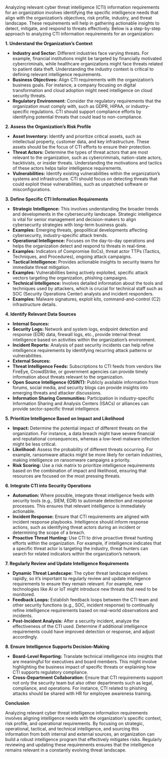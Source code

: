 Analyzing relevant cyber threat intelligence (CTI) information requirements for an organization involves identifying the specific intelligence needs that align with the organization’s objectives, risk profile, industry, and threat landscape. These requirements will help in gathering actionable insights to detect, mitigate, and respond to threats effectively. Below is a step-by-step approach to analyzing CTI information requirements for an organization:

<b> 1. Understand the Organization’s Context </b>
* **Industry and Sector:** Different industries face varying threats. For example, financial institutions might be targeted by financially motivated cybercriminals, while healthcare organizations might face threats related to patient data theft. Understanding the industry context is critical to defining relevant intelligence requirements.
* **Business Objectives:** Align CTI requirements with the organization’s business goals. For instance, a company focusing on digital transformation and cloud adoption might need intelligence on cloud security threats.
* **Regulatory Environment:** Consider the regulatory requirements that the organization must comply with, such as GDPR, HIPAA, or industry-specific regulations. CTI should support compliance efforts by identifying potential threats that could lead to non-compliance.

<b> 2. Assess the Organization’s Risk Profile </b>
* **Asset Inventory:** Identify and prioritize critical assets, such as intellectual property, customer data, and key infrastructure. These assets should be the focus of CTI efforts to ensure their protection.
* **Threat Actors:** Determine the types of threat actors that are most relevant to the organization, such as cybercriminals, nation-state actors, hacktivists, or insider threats. Understanding the motivations and tactics of these actors helps tailor intelligence requirements.
* **Vulnerabilities:** Identify existing vulnerabilities within the organization’s systems and infrastructure. CTI should focus on detecting threats that could exploit these vulnerabilities, such as unpatched software or misconfigurations.

<b> 3. Define Specific CTI Information Requirements </b>
* **Strategic Intelligence:** This involves understanding the broader trends and developments in the cybersecurity landscape. Strategic intelligence is vital for senior management and decision-makers to align cybersecurity strategies with long-term business goals.
* **Examples:** Emerging threats, geopolitical developments affecting cybersecurity, industry-specific attack trends.
* **Operational Intelligence:** Focuses on the day-to-day operations and helps the organization detect and respond to threats in real-time.
* **Examples:** Indicators of Compromise (IoCs), threat actor TTPs (Tactics, Techniques, and Procedures), ongoing attack campaigns.
* **Tactical Intelligence:** Provides actionable insights to security teams for immediate threat mitigation.
* **Examples:** Vulnerabilities being actively exploited, specific attack vectors targeting the organization, phishing campaigns.
* **Technical Intelligence:** Involves detailed information about the tools and techniques used by attackers, which is crucial for technical staff such as SOC (Security Operations Center) analysts and incident responders.
* **Examples:** Malware signatures, exploit kits, command-and-control (C2) infrastructure details.

<b> 4. Identify Relevant Data Sources </b>
* **Internal Sources:**
* **Security Logs:** Network and system logs, endpoint detection and response (EDR) data, firewall logs, etc., provide internal threat intelligence based on activities within the organization’s environment.
* **Incident Reports:** Analysis of past security incidents can help refine intelligence requirements by identifying recurring attack patterns or vulnerabilities.
* **External Sources:**
* **Threat Intelligence Feeds:** Subscriptions to CTI feeds from vendors like FireEye, CrowdStrike, or government agencies can provide timely information about threats relevant to the organization.
* **Open Source Intelligence (OSINT):** Publicly available information from forums, social media, and security blogs can provide insights into emerging threats and attacker discussions.
* **Information Sharing Communities:** Participation in industry-specific Information Sharing and Analysis Centers (ISACs) or alliances can provide sector-specific threat intelligence.

<b> 5. Prioritize Intelligence Based on Impact and Likelihood </b>
* **Impact:** Determine the potential impact of different threats on the organization. For instance, a data breach might have severe financial and reputational consequences, whereas a low-level malware infection might be less critical.
* **Likelihood:** Assess the probability of different threats occurring. For example, ransomware attacks might be more likely for certain industries, making intelligence on ransomware campaigns a priority.
* **Risk Scoring:** Use a risk matrix to prioritize intelligence requirements based on the combination of impact and likelihood, ensuring that resources are focused on the most pressing threats.

<b> 6. Integrate CTI into Security Operations </b>
* **Automation:** Where possible, integrate threat intelligence feeds with security tools (e.g., SIEM, EDR) to automate detection and response processes. This ensures that relevant intelligence is immediately actionable.
* **Incident Response:** Ensure that CTI requirements are aligned with incident response playbooks. Intelligence should inform response actions, such as identifying threat actors during an incident or determining the scope of a breach.
* **Proactive Threat Hunting:** Use CTI to drive proactive threat hunting efforts within the organization. For example, if intelligence indicates that a specific threat actor is targeting the industry, threat hunters can search for related indicators within the organization’s network.

<b> 7. Regularly Review and Update Intelligence Requirements </b>
* **Dynamic Threat Landscape:** The cyber threat landscape evolves rapidly, so it’s important to regularly review and update intelligence requirements to ensure they remain relevant. For example, new technologies like AI or IoT might introduce new threats that need to be monitored.
* **Feedback Loops:** Establish feedback loops between the CTI team and other security functions (e.g., SOC, incident response) to continually refine intelligence requirements based on real-world observations and incidents.
* **Post-Incident Analysis:** After a security incident, analyze the effectiveness of the CTI used. Determine if additional intelligence requirements could have improved detection or response, and adjust accordingly.

<b> 8. Ensure Intelligence Supports Decision-Making </b>
* **Board-Level Reporting:** Translate technical intelligence into insights that are meaningful for executives and board members. This might involve highlighting the business impact of specific threats or explaining how CTI supports regulatory compliance.
* **Cross-Department Collaboration:** Ensure that CTI requirements support not only the security team but also other departments such as legal, compliance, and operations. For instance, CTI related to phishing attacks should be shared with HR for employee awareness training.

<b> Conclusion </b>

Analyzing relevant cyber threat intelligence information requirements involves aligning intelligence needs with the organization's specific context, risk profile, and operational requirements. By focusing on strategic, operational, tactical, and technical intelligence, and sourcing this information from both internal and external sources, an organization can build a robust intelligence program that effectively mitigates risks. Regularly reviewing and updating these requirements ensures that the intelligence remains relevant in a constantly evolving threat landscape.
